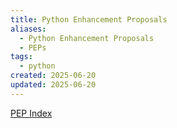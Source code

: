```yaml
---
title: Python Enhancement Proposals
aliases:
  - Python Enhancement Proposals
  - PEPs
tags:
  - python
created: 2025-06-20
updated: 2025-06-20
---
```


[PEP Index](https://peps.python.org/pep-0000/)